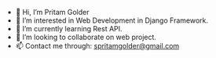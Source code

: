 - 👋 Hi, I’m Pritam Golder
- 👀 I’m interested in Web Development in Django Framework.
- 🌱 I’m currently learning Rest API.
- 💞️ I’m looking to collaborate on web project.
- 📫 Contact me through: spritamgolder@gmail.com

<!---
pritamgold/pritamgold is a ✨ special ✨ repository because its `README.md` (this file) appears on your GitHub profile.
You can click the Preview link to take a look at your changes.
--->
